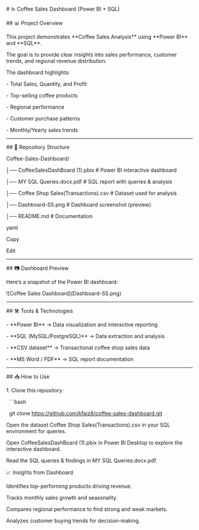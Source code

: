 \# ☕ Coffee Sales Dashboard (Power BI + SQL)



\## 📊 Project Overview

This project demonstrates \*\*Coffee Sales Analysis\*\* using \*\*Power BI\*\* and \*\*SQL\*\*.  

The goal is to provide clear insights into sales performance, customer trends, and regional revenue distribution.  



The dashboard highlights:

\- Total Sales, Quantity, and Profit

\- Top-selling coffee products

\- Regional performance

\- Customer purchase patterns

\- Monthly/Yearly sales trends  



---



\## 📂 Repository Structure

Coffee-Sales-Dashboard/

│── CoffeeSalesDashBoard (1).pbix # Power BI interactive dashboard

│── MY SQL Queries.docx.pdf # SQL report with queries \& analysis

│── Coffee Shop Sales(Transactions).csv # Dataset used for analysis

│── Dashboard-SS.png # Dashboard screenshot (preview)

│── README.md # Documentation



yaml

Copy

Edit



---



\## 📷 Dashboard Preview

Here’s a snapshot of the Power BI dashboard:  



!\[Coffee Sales Dashboard](Dashboard-SS.png)



---



\## 🛠 Tools \& Technologies

\- \*\*Power BI\*\* → Data visualization and interactive reporting  

\- \*\*SQL (MySQL/PostgreSQL)\*\* → Data extraction and analysis  

\- \*\*CSV dataset\*\* → Transactional coffee shop sales data  

\- \*\*MS Word / PDF\*\* → SQL report documentation  



---



\## 📥 How to Use

1\. Clone this repository:

&nbsp;  ```bash

&nbsp;  git clone https://github.com/kfaiz8/coffee-sales-dashboard.git

Open the dataset Coffee Shop Sales(Transactions).csv in your SQL environment for queries.



Open CoffeeSalesDashBoard (1).pbix in Power BI Desktop to explore the interactive dashboard.



Read the SQL queries \& findings in MY SQL Queries.docx.pdf.



📈 Insights from Dashboard

Identifies top-performing products driving revenue.



Tracks monthly sales growth and seasonality.



Compares regional performance to find strong and weak markets.



Analyzes customer buying trends for decision-making.

